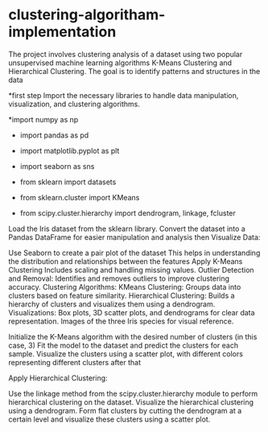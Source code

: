 # clustering-algoritham-implementation
The project involves clustering analysis of a dataset using two popular unsupervised machine learning algorithms
K-Means Clustering and Hierarchical Clustering. The goal is to identify patterns and structures in the data

*first step 
Import the necessary libraries to handle data manipulation, visualization, and clustering algorithms.

*import numpy as np

* import pandas as pd

* import matplotlib.pyplot as plt

* import seaborn as sns

* from sklearn import datasets

* from sklearn.cluster import KMeans

* from scipy.cluster.hierarchy import dendrogram, linkage, fcluster


Load the Iris dataset from the sklearn library.
Convert the dataset into a Pandas DataFrame for easier manipulation and analysis then Visualize Data:

Use Seaborn to create a pair plot of the dataset  This helps in understanding the distribution and relationships between the features
Apply K-Means Clustering
   Includes scaling and handling missing values.
    Outlier Detection and Removal: Identifies and removes outliers to improve clustering accuracy.
    Clustering Algorithms:
        KMeans Clustering: Groups data into clusters based on feature similarity.
        Hierarchical Clustering: Builds a hierarchy of clusters and visualizes them using a dendrogram.
    Visualizations:
        Box plots, 3D scatter plots, and dendrograms for clear data representation.
        Images of the three Iris species for visual reference.


Initialize the K-Means algorithm with the desired number of clusters (in this case, 3)
Fit the model to the dataset and predict the clusters for each sample.
Visualize the clusters using a scatter plot, with different colors representing different clusters after that 

Apply Hierarchical Clustering:

Use the linkage method from the scipy.cluster.hierarchy module to perform hierarchical clustering on the dataset.
Visualize the hierarchical clustering using a dendrogram.
Form flat clusters by cutting the dendrogram at a certain level and visualize these clusters using a scatter plot.
